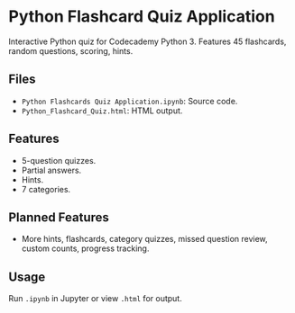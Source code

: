 # Python Flashcard Quiz Application
Interactive Python quiz for Codecademy Python 3. Features 45 flashcards, random questions, scoring, hints.

## Files
- `Python Flashcards Quiz Application.ipynb`: Source code.
- `Python_Flashcard_Quiz.html`: HTML output.

## Features
- 5-question quizzes.
- Partial answers.
- Hints.
- 7 categories.

## Planned Features
- More hints, flashcards, category quizzes, missed question review, custom counts, progress tracking.

## Usage
Run `.ipynb` in Jupyter or view `.html` for output.
